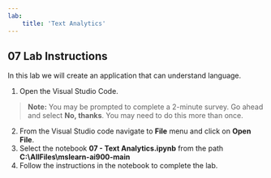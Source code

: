 ```yaml
---
lab:
    title: 'Text Analytics'
---
```


## 07 Lab Instructions
In this lab we will create an application that can understand language.

1. Open the Visual Studio Code.
>**Note:** You may be prompted to complete a 2-minute survey. Go ahead and select **No, thanks**. You may need to do this more than once.
2. From the Visual Studio code navigate to **File** menu and click on **Open File**.
3. Select the notebook **07 - Text Analytics.ipynb** from the path **C:\AllFiles\mslearn-ai900-main**
4. Follow the instructions in the notebook to complete the lab.
